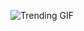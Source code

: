 
<!-- GIF_SECTION -->
![Trending GIF](https://media2.giphy.com/media/v1.Y2lkPThiYjIxNzcyeHZjZDFydHVjMzlwbGM2dWNoeG55Nm1qZTBqNXM3dGR6MTg2eTJtYSZlcD12MV9naWZzX3NlYXJjaCZjdD1n/ZfQXucKdaMcHLdSvWd/giphy.gif)
<!-- END_GIF_SECTION -->
